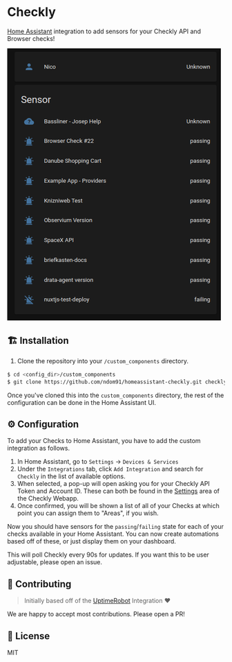 # Checkly

[Home Assistant](https://www.home-assistant.io/) integration to add sensors for your Checkly API and Browser checks!

![Screenshot](screenshot.png)

## 🏗 Installation

1. Clone the repository into your `/custom_components` directory.

```bash
$ cd <config_dir>/custom_components
$ git clone https://github.com/ndom91/homeassistant-checkly.git checkly
```

Once you've cloned this into the `custom_components` directory, the rest of the configuration can be done in the Home Assistant UI.

## ⚙ Configuration

To add your Checks to Home Assistant, you have to add the custom integration as follows.

1. In Home Assistant, go to `Settings` -> `Devices & Services`
2. Under the `Integrations` tab, click `Add Integration` and search for `Checkly` in the list of available options.
3. When selected, a pop-up will open asking you for your Checkly API Token and Account ID. These can both be found in the [Settings](https://app.checklyhq.com/settings/account/general) area of the Checkly Webapp.
4. Once confirmed, you will be shown a list of all of your Checks at which point you can assign them to "Areas", if you wish.

Now you should have sensors for the `passing`/`failing` state for each of your checks available in your Home Assistant. You can now create automations based off of these, or just display them on your dashboard. 

This will poll Checkly every 90s for updates. If you want this to be user adjustable, please open an issue. 

## 👷 Contributing

> Initially based off of the [UptimeRobot](https://github.com/home-assistant/core/tree/dev/homeassistant/components/uptimerobot) Integration ❤️

We are happy to accept most contributions. Please open a PR!

## 📝 License

MIT
